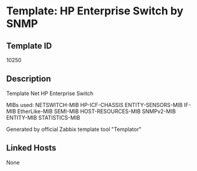 # Template: HP Enterprise Switch by SNMP

## Template ID
10250

## Description
Template Net HP Enterprise Switch

MIBs used:
NETSWITCH-MIB
HP-ICF-CHASSIS
ENTITY-SENSORS-MIB
IF-MIB
EtherLike-MIB
SEMI-MIB
HOST-RESOURCES-MIB
SNMPv2-MIB
ENTITY-MIB
STATISTICS-MIB

Generated by official Zabbix template tool "Templator"

## Linked Hosts
None

